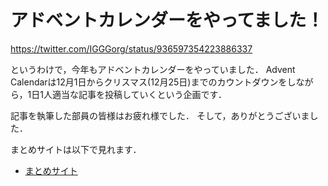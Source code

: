 # アドベントカレンダーをやってました！

https://twitter.com/IGGGorg/status/936597354223886337

というわけで，今年もアドベントカレンダーをやっていました．
Advent Calendarは12月1日からクリスマス(12月25日)までのカウントダウンをしながら，1日1人適当な記事を投稿していくという企画です．

記事を執筆した部員の皆様はお疲れ様でした．
そして，ありがとうございました．

まとめサイトは以下で見れます．

* [まとめサイト](https://www.iggg.org/wiki/?IGGG%20Advent%20Calendar%202017)